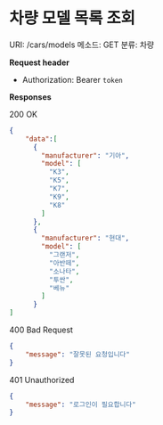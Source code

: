 # 차량 모델 목록 조회

URI: /cars/models
메소드: GET
분류: 차량

**Request header**

- Authorization: Bearer `token`

**Responses**

200 OK

```json
{
	"data":[
	  {
	    "manufacturer": "기아",
	    "model": [
	      "K3",
	      "K5",
	      "K7",
	      "K9",
	      "K8"
	    ]
	  },
	  {
	    "manufacturer": "현대",
	    "model": [
	      "그랜저",
	      "아반떼",
	      "소나타",
	      "투싼",
	      "베뉴"
	    ]
	  }
]
```

400 Bad Request

```json
{
	"message": "잘못된 요청입니다"
}
```

401 Unauthorized

```json
{
	"message": "로그인이 필요합니다"
}
```
